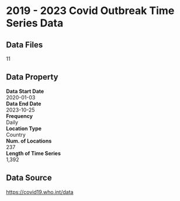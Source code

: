 # 2019 - 2023 Covid Outbreak Time Series Data

## Data Files
$11$

## Data Property
**Data Start Date** \
2020-01-03 \
**Data End Date** \
2023-10-25 \
**Frequency** \
Daily \
**Location Type** \
Country \
**Num. of Locations** \
237 \
**Length of Time Series** \
1,392 

## Data Source
https://covid19.who.int/data
